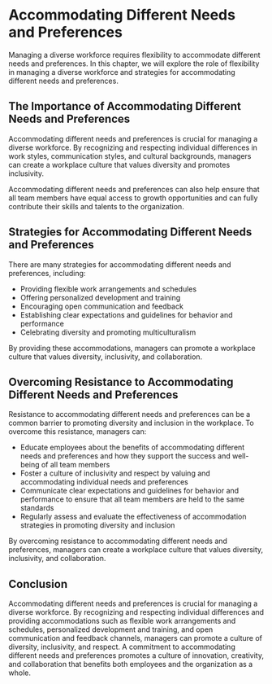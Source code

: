 # Accommodating Different Needs and Preferences

Managing a diverse workforce requires flexibility to accommodate different needs and preferences. In this chapter, we will explore the role of flexibility in managing a diverse workforce and strategies for accommodating different needs and preferences.

The Importance of Accommodating Different Needs and Preferences
---------------------------------------------------------------

Accommodating different needs and preferences is crucial for managing a diverse workforce. By recognizing and respecting individual differences in work styles, communication styles, and cultural backgrounds, managers can create a workplace culture that values diversity and promotes inclusivity.

Accommodating different needs and preferences can also help ensure that all team members have equal access to growth opportunities and can fully contribute their skills and talents to the organization.

Strategies for Accommodating Different Needs and Preferences
------------------------------------------------------------

There are many strategies for accommodating different needs and preferences, including:

* Providing flexible work arrangements and schedules
* Offering personalized development and training
* Encouraging open communication and feedback
* Establishing clear expectations and guidelines for behavior and performance
* Celebrating diversity and promoting multiculturalism

By providing these accommodations, managers can promote a workplace culture that values diversity, inclusivity, and collaboration.

Overcoming Resistance to Accommodating Different Needs and Preferences
----------------------------------------------------------------------

Resistance to accommodating different needs and preferences can be a common barrier to promoting diversity and inclusion in the workplace. To overcome this resistance, managers can:

* Educate employees about the benefits of accommodating different needs and preferences and how they support the success and well-being of all team members
* Foster a culture of inclusivity and respect by valuing and accommodating individual needs and preferences
* Communicate clear expectations and guidelines for behavior and performance to ensure that all team members are held to the same standards
* Regularly assess and evaluate the effectiveness of accommodation strategies in promoting diversity and inclusion

By overcoming resistance to accommodating different needs and preferences, managers can create a workplace culture that values diversity, inclusivity, and collaboration.

Conclusion
----------

Accommodating different needs and preferences is crucial for managing a diverse workforce. By recognizing and respecting individual differences and providing accommodations such as flexible work arrangements and schedules, personalized development and training, and open communication and feedback channels, managers can promote a culture of diversity, inclusivity, and respect. A commitment to accommodating different needs and preferences promotes a culture of innovation, creativity, and collaboration that benefits both employees and the organization as a whole.
